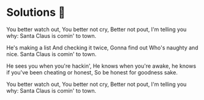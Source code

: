 # Solutions 🎄

You better watch out, You better not cry, Better not pout, I'm telling you why: Santa Claus is comin' to town.

He's making a list And checking it twice, Gonna find out Who's naughty and nice. Santa Claus is comin' to town.

He sees you when you're hackin', He knows when you're awake, he knows if you've been cheating or honest, So be honest for goodness sake.

You better watch out, You better not cry, Better not pout, I'm telling you why: Santa Claus is comin' to town.

